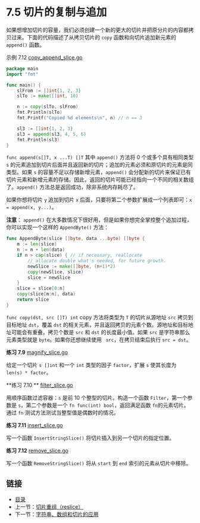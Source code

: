 # 7.5 切片的复制与追加

如果想增加切片的容量，我们必须创建一个新的更大的切片并把原分片的内容都拷贝过来。下面的代码描述了从拷贝切片的 `copy` 函数和向切片追加新元素的 `append()` 函数。

示例 7.12 [copy_append_slice.go](examples/chapter_7/copy_append_slice.go)

```go
package main
import "fmt"

func main() {
	slFrom := []int{1, 2, 3}
	slTo := make([]int, 10)

	n := copy(slTo, slFrom)
	fmt.Println(slTo)
	fmt.Printf("Copied %d elements\n", n) // n == 3

	sl3 := []int{1, 2, 3}
	sl3 = append(sl3, 4, 5, 6)
	fmt.Println(sl3)
}
```

`func append(s[]T, x ...T) []T` 其中 `append()` 方法将 0 个或多个具有相同类型 `s` 的元素追加到切片后面并且返回新的切片；追加的元素必须和原切片的元素是同类型。如果 `s` 的容量不足以存储新增元素，`append()` 会分配新的切片来保证已有切片元素和新增元素的存储。因此，返回的切片可能已经指向一个不同的相关数组了。`append()` 方法总是返回成功，除非系统内存耗尽了。

如果你想将切片 `y` 追加到切片 `x` 后面，只要将第二个参数扩展成一个列表即可：`x = append(x, y...)`。

**注意**： `append()` 在大多数情况下很好用，但是如果你想完全掌控整个追加过程，你可以实现一个这样的 `AppendByte()` 方法：

```go
func AppendByte(slice []byte, data ...byte) []byte {
	m := len(slice)
	n := m + len(data)
	if n > cap(slice) { // if necessary, reallocate
		// allocate double what's needed, for future growth.
		newSlice := make([]byte, (n+1)*2)
		copy(newSlice, slice)
		slice = newSlice
	}
	slice = slice[0:n]
	copy(slice[m:n], data)
	return slice
}
```

`func copy(dst, src []T) int` copy 方法将类型为 `T` 的切片从源地址 `src` 拷贝到目标地址 `dst`，覆盖 `dst` 的相关元素，并且返回拷贝的元素个数。源地址和目标地址可能会有重叠。拷贝个数是 `src` 和 `dst` 的长度最小值。如果 `src` 是字符串那么元素类型就是 `byte`。如果你还想继续使用  ` src`，在拷贝结束后执行 `src = dst`。

**练习 7.9** [magnify_slice.go](exercises/chapter_7/magnify_slice.go)

给定一个切片 `s []int` 和一个 `int` 类型的因子 `factor`，扩展 `s` 使其长度为 `len(s) * factor`。

**练习 7.10 ** [filter_slice.go](exercises/chapter_7/filter_slice.go)

用顺序函数过滤容器：`s` 是前 10 个整型的切片。构造一个函数 `Filter`，第一个参数是 `s`，第二个参数是一个 `fn func(int) bool`，返回满足函数 `fn`的元素切片。通过 `fn` 测试方法测试当整型值是偶数时的情况。

**练习 7.11**  [insert_slice.go](exercises/chapter_7/insert_slice.go)

写一个函数 `InsertStringSlice()` 将切片插入到另一个切片的指定位置。

**练习 7.12** [remove_slice.go](exercises/chapter_7/remove_slice.go)

写一个函数 `RemoveStringSlice()` 将从 `start` 到 `end` 索引的元素从切片中移除。

## 链接

- [目录](directory.md)
- 上一节：[切片重组（reslice）](07.4.md)
- 下一节：[字符串、数组和切片的应用](07.6.md)
